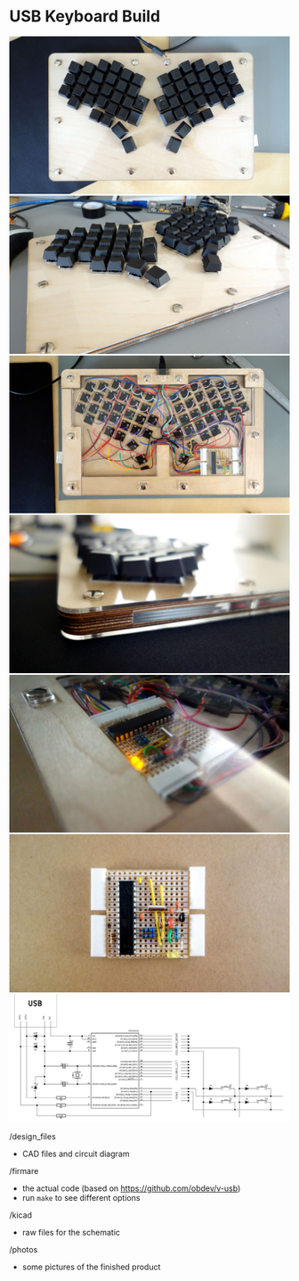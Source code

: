 USB Keyboard Build
==================

<img src="https://github.com/artbek/lsee_keyboard/blob/master/photos/final_product_top__large.jpg" />
<img src="https://github.com/artbek/lsee_keyboard/blob/master/photos/final_product_angle__large.jpg" />
<img src="https://github.com/artbek/lsee_keyboard/blob/master/photos/fully_assembled__large.jpg" />
<img src="https://github.com/artbek/lsee_keyboard/blob/master/photos/mixed_materials__large.jpg" />

<img src="https://github.com/artbek/lsee_keyboard/blob/master/photos/led_back__large.jpg" />
<img src="https://github.com/artbek/lsee_keyboard/blob/master/photos/circuit_top__large.jpg" />
<img src="https://github.com/artbek/lsee_keyboard/blob/master/design_files/circuit_diagram__large.png" />

/design_files
- CAD files and circuit diagram

/firmare
- the actual code (based on https://github.com/obdev/v-usb)
- run `make` to see different options

/kicad
- raw files for the schematic

/photos
- some pictures of the finished product
